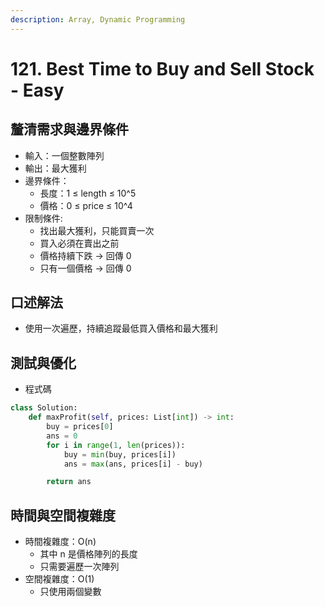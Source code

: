 ```yaml
---
description: Array, Dynamic Programming
---
```


# 121. Best Time to Buy and Sell Stock - Easy

## 釐清需求與邊界條件

* 輸入：一個整數陣列
* 輸出：最大獲利
* 邊界條件：
  * 長度：1 ≤ length ≤ 10^5
  * 價格：0 ≤ price ≤ 10^4
* 限制條件:
  * 找出最大獲利，只能買賣一次
  * 買入必須在賣出之前
  * 價格持續下跌 → 回傳 0
  * 只有一個價格 → 回傳 0

## 口述解法

* 使用一次遍歷，持續追蹤最低買入價格和最大獲利

## 測試與優化

* 程式碼

```python
class Solution:
    def maxProfit(self, prices: List[int]) -> int:
        buy = prices[0]
        ans = 0
        for i in range(1, len(prices)):
            buy = min(buy, prices[i])
            ans = max(ans, prices[i] - buy)

        return ans
```

## 時間與空間複雜度

* 時間複雜度：O(n)
  * 其中 n 是價格陣列的長度
  * 只需要遍歷一次陣列
* 空間複雜度：O(1)&#x20;
  * 只使用兩個變數
